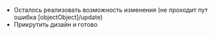 - Осталось реализовать возможность изменения (не проходит пут ошибка [objectObject]/update)
- Прикрутить дизайн и готово
